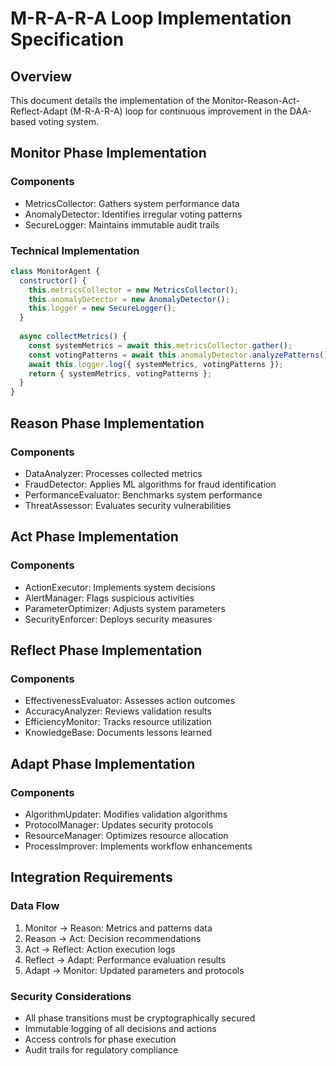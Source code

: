 # M-R-A-R-A Loop Implementation Specification

## Overview
This document details the implementation of the Monitor-Reason-Act-Reflect-Adapt (M-R-A-R-A) loop for continuous improvement in the DAA-based voting system.

## Monitor Phase Implementation

### Components
- MetricsCollector: Gathers system performance data
- AnomalyDetector: Identifies irregular voting patterns
- SecureLogger: Maintains immutable audit trails

### Technical Implementation
```javascript
class MonitorAgent {
  constructor() {
    this.metricsCollector = new MetricsCollector();
    this.anomalyDetector = new AnomalyDetector();
    this.logger = new SecureLogger();
  }
  
  async collectMetrics() {
    const systemMetrics = await this.metricsCollector.gather();
    const votingPatterns = await this.anomalyDetector.analyzePatterns();
    await this.logger.log({ systemMetrics, votingPatterns });
    return { systemMetrics, votingPatterns };
  }
}
```

## Reason Phase Implementation

### Components
- DataAnalyzer: Processes collected metrics
- FraudDetector: Applies ML algorithms for fraud identification
- PerformanceEvaluator: Benchmarks system performance
- ThreatAssessor: Evaluates security vulnerabilities

## Act Phase Implementation

### Components
- ActionExecutor: Implements system decisions
- AlertManager: Flags suspicious activities
- ParameterOptimizer: Adjusts system parameters
- SecurityEnforcer: Deploys security measures

## Reflect Phase Implementation

### Components
- EffectivenessEvaluator: Assesses action outcomes
- AccuracyAnalyzer: Reviews validation results
- EfficiencyMonitor: Tracks resource utilization
- KnowledgeBase: Documents lessons learned

## Adapt Phase Implementation

### Components
- AlgorithmUpdater: Modifies validation algorithms
- ProtocolManager: Updates security protocols
- ResourceManager: Optimizes resource allocation
- ProcessImprover: Implements workflow enhancements

## Integration Requirements

### Data Flow
1. Monitor → Reason: Metrics and patterns data
2. Reason → Act: Decision recommendations
3. Act → Reflect: Action execution logs
4. Reflect → Adapt: Performance evaluation results
5. Adapt → Monitor: Updated parameters and protocols

### Security Considerations
- All phase transitions must be cryptographically secured
- Immutable logging of all decisions and actions
- Access controls for phase execution
- Audit trails for regulatory compliance